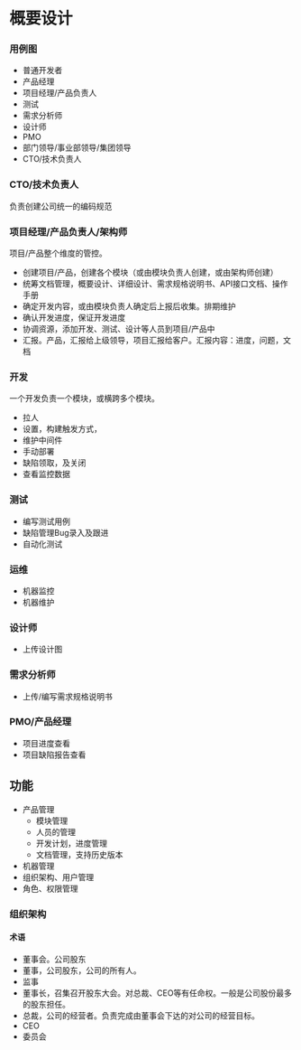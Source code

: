 # 概要设计

### 用例图

- 普通开发者
- 产品经理
- 项目经理/产品负责人
- 测试
- 需求分析师
- 设计师
- PMO
- 部门领导/事业部领导/集团领导
- CTO/技术负责人

### CTO/技术负责人

负责创建公司统一的编码规范

###  项目经理/产品负责人/架构师

项目/产品整个维度的管控。

- 创建项目/产品，创建各个模块（或由模块负责人创建，或由架构师创建）
- 统筹文档管理，概要设计、详细设计、需求规格说明书、API接口文档、操作手册
- 确定开发内容，或由模块负责人确定后上报后收集。排期维护
- 确认开发进度，保证开发进度
- 协调资源，添加开发、测试、设计等人员到项目/产品中
- 汇报。产品，汇报给上级领导，项目汇报给客户。汇报内容：进度，问题，文档

### 开发

一个开发负责一个模块，或横跨多个模块。

- 拉人
- 设置，构建触发方式，
- 维护中间件
- 手动部署
- 缺陷领取，及关闭
- 查看监控数据

### 测试

- 编写测试用例
- 缺陷管理Bug录入及跟进
- 自动化测试

### 运维
- 机器监控
- 机器维护

### 设计师

- 上传设计图

### 需求分析师

- 上传/编写需求规格说明书

### PMO/产品经理

- 项目进度查看
- 项目缺陷报告查看

## 功能

- 产品管理
  - 模块管理
  - 人员的管理
  - 开发计划，进度管理
  - 文档管理，支持历史版本
- 机器管理
- 组织架构、用户管理
- 角色、权限管理

### 组织架构

#### 术语

- 董事会。公司股东
- 董事，公司股东，公司的所有人。
- 监事
- 董事长，召集召开股东大会。对总裁、CEO等有任命权。一般是公司股份最多的股东担任。
- 总裁，公司的经营者。负责完成由董事会下达的对公司的经营目标。
- CEO
- 委员会